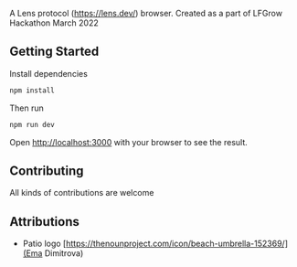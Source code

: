 A Lens protocol (https://lens.dev/) browser.
Created as a part of LFGrow Hackathon March 2022

## Getting Started

Install dependencies

```bash
npm install
```

Then run

```bash
npm run dev
```

Open [http://localhost:3000](http://localhost:3000) with your browser to see the result.

## Contributing

All kinds of contributions are welcome

## Attributions

- Patio logo [https://thenounproject.com/icon/beach-umbrella-152369/](Ema Dimitrova)
